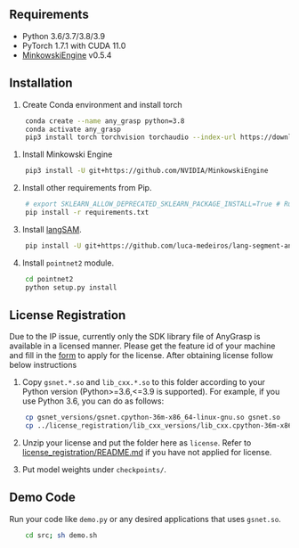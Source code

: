 <!-- <img src="https://user-images.githubusercontent.com/12446953/208367719-4ef7922f-4001-41f7-aa9f-076e462d1325.png" width="60%"> -->

## Requirements
- Python 3.6/3.7/3.8/3.9
- PyTorch 1.7.1 with CUDA 11.0
- [MinkowskiEngine](https://github.com/NVIDIA/MinkowskiEngine) v0.5.4

## Installation
1. Create Conda environment and install torch
```bash
    conda create --name any_grasp python=3.8
    conda activate any_grasp
    pip3 install torch torchvision torchaudio --index-url https://download.pytorch.org/whl/cu118
```

1. Install Minkowski Engine
```bash
    pip3 install -U git+https://github.com/NVIDIA/MinkowskiEngine
```

2. Install other requirements from Pip.
```bash
    # export SKLEARN_ALLOW_DEPRECATED_SKLEARN_PACKAGE_INSTALL=True # Run this if you facing issues with sklearn install inside graspnertAPI
    pip install -r requirements.txt
```

3. Install [langSAM](https://github.com/luca-medeiros/lang-segment-anything).
```bash
    pip install -U git+https://github.com/luca-medeiros/lang-segment-anything.git
```

4. Install ``pointnet2`` module.
```bash
    cd pointnet2
    python setup.py install
```

## License Registration
   
Due to the IP issue, currently only the SDK library file of AnyGrasp is available in a licensed manner. Please get the feature id of your machine and fill in the [form](https://forms.gle/XVV3Eip8njTYJEBo6) to apply for the license. After obtaining license follow below instructions

1. Copy `gsnet.*.so` and `lib_cxx.*.so` to this folder according to your Python version (Python>=3.6,<=3.9 is supported). For example, if you use Python 3.6, you can do as follows:
```bash
    cp gsnet_versions/gsnet.cpython-36m-x86_64-linux-gnu.so gsnet.so
    cp ../license_registration/lib_cxx_versions/lib_cxx.cpython-36m-x86_64-linux-gnu.so lib_cxx.so
```

2. Unzip your license and put the folder here as `license`. Refer to [license_registration/README.md](./license_registration/README.md) if you have not applied for license.

3. Put model weights under ``checkpoints/``.

## Demo Code
Run your code like `demo.py` or any desired applications that uses `gsnet.so`. 
```bash
    cd src; sh demo.sh
```
